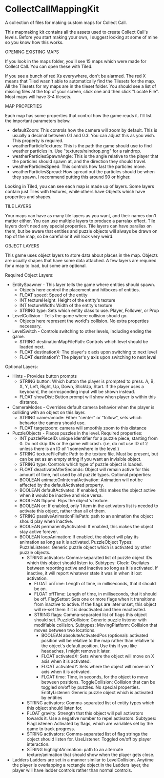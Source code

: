 # CollectCallMappingKit
A collection of files for making custom maps for Collect Call.

This mapmaking kit contains all the assets used to create Collect Call's levels. Before you start making your own, I suggest looking at some of mine so you know how this works.

OPENING EXISTING MAPS

If you look in the maps folder, you'll see 15 maps which were made for Collect Call. You can open these with Tiled. 

If you see a bunch of red Xs everywhere, don't be alarmed. The red X means that Tiled wasn't able to automatically find
the Tilesets for the map. All the Tilesets for my maps are in the tileset folder. You should see a list of missing files at the top of your screen, click one and then click "Locate File". Most maps will have 3-4 tilesets. 

MAP PROPERTIES

Each map has some properties that control how the game reads it. I'll list the important parameters below.
 - defaultZoom: This controls how the camera will zoom by default. This is usually a decimal between 0.1 and 0.3. You can adjust this as you wish. This property is required.
 - weatherParticleTextures: This is the path the game should use to find weather particles in. Use "textures/raindrop.png" for a raindrop.
 - weatherParticlesSpawnAngle: This is the angle relative to the player that the particles should spawn at, and the direction they should travel.
 - weatherParticlesSpeed: This controls how fast the particles move.
 - weatherParticlesSpread: How spread out the particles should be when they spawn. I recommend putting this around 90 or higher.

Looking in Tiled, you can see each map is made up of layers. Some layers contain just Tiles with textures, while others have Objects which have properties and shapes. 

TILE LAYERS

Your maps can have as many tile layers as you want, and their names don't matter either. You can use multiple layers to produce a parralax effect. Tile layers don't need any special properties.
Tile layers can have parallax on them, but be aware that entities and puzzle objects will always be drawn on top of the map, so be careful or it will look very weird.

OBJECT LAYERS

This game uses object layers to store data about places in the map. Objects are usually shapes that have some data attached. A few layers are required for a map to load, but some are optional.

Required Object Layers:
 - EntitySpawner - This layer tells the game where entities should spawn.
	- Objects here control the placement and hitboxes of entities. 
	- FLOAT speed: Speed of the entity
	- INT textureHeight: Height of the entity's texture
	- INT textureWidth: Width of the entity's texture
	- STRING type: Sets which entity class to use. Player, Follower, or Prop
 - LevelCollision - Tells the game where collision should go.
	- Objects here represent the world's collision. No extra properties necessary.
 - LevelSwitch - Controls switching to other levels, including ending the game.
	- STRING destinationMapFilePath: Controls which level should be loaded next.
	- FLOAT destinationX: The player's x axis upon switching to next level
	- FLOAT destinationY: The player's y axis upon switching to next level

Optional Layers:
 - Hints - Provides button prompts
	- STRING button: Which button the player is prompted to press. A, B, X, Y, Left, Right, Up, Down, StickUp, Start. If the player uses a keyboard, the corrosponding input will be shown instead.
	- FLOAT showDist: Button prompt will show when player is within this distance.
 - CameraModes - Overrides default camera behavior when the player is colliding with an object on this layer.
	- STRING cameramode: Either "center" or "follow", sets which behavior the camera should use.
	- FLOAT targetzoom: camera will smoothly zoom to this distance
 - PuzzleObjects - Places puzzles in the level. 
	Required properties:
	 - INT puzzlePieceID: unique identifier for a puzzle piece, starting from 0. Do not skip IDs or the game will crash. (i.e, do not use ID of 2 unless there is an ID of 1 somewhere in the level.)
	 - STRING textureFilePath: Path to the texture file. Must be present, but can be set as an empty string if you want an invisible object.
	 - STRING type: Controls which type of puzzle object is loaded.
	 - FLOAT deactivateAfterSeconds: Object will remain active for this amount of time, not used by all puzzle types.
	Optional properties:
	 - BOOLEAN animateOnInternalActivation: Animation will not be affected by the defaultActivated property.
	 - BOOLEAN defaultActivated: If enabled, this makes the object active when it would be inactive and vice versa.
	 - BOOLEAN flipped: Flips the object's texture.
	 - BOOLEAN or: If enabled, only 1 item in the activators list is needed to activate this object, rather than all of them.
	 - STRING passiveAnimationFilePath: path to an animation the object should play when inactive.
	 - BOOLEAN permanentlyActivated: If enabled, this makes the object stay active forever.
	 - BOOLEAN loopAnimation: If enabled, the object will play its animation as long as it is activated.
	PuzzleObject Types:
		PuzzleListener: Generic puzzle object which is activated by other puzzle objects.
		 - STRING activators: Comma-separated list of puzzle object IDs which this object should listen to.
		 Subtypes: 
			Clock: Oscilates between reporting active and inactive so long as it is activated. If inactive, it will report whatever state it was in when it lost activation.
			 - FLOAT onTime: Length of time, in milliseconds, that it should be on.
			 - FLOAT offTime: Length of time, in milliseconds, that it should be off.
			FlagSetter: Sets one or more flags when it transitions from inactive to active. If the flags are later unset, this object will re-set them if it is deactivated and then reactivated.
			 - STRING flags: Comma-separated list of flags this object should set.
			PuzzleCollision: Generic puzzle listener with modifiable collision.
			 Subtypes:
				MovingPlatform: Collision that moves between two locations.
				 - BOOLEAN absoluteActivatedPos (optional): activated position will be relative to the map rather than relative to the object's default position. Use this if you like headaches, I might remove it later.
				 - FLOAT activatedX: Sets where the object will move on X axis when it is activated.
				 - FLOAT activatedY: Sets where the object will move on Y axis when it is activated.
				 - FLOAT time: Time, in seconds, for the object to move between positions.
				ToggleCollision: Collision that can be toggled on/off by puzzles. No special properties.
		EntityListener: Generic puzzle object which is activated by entities
		 - STRING activators: Comma-separated list of entity types which this object should listen for.
		 - FLOAT gravity: Strength that this object will pull activators towards it. Use a negative number to repel activators.
		 Subtypes:
		FlagListener: Activated by flags, which are variables set by the game to track progress.
		 - STRING activators: Comma-separated list of flag strings the object should listen for.
		UseListener: Toggled on/off by player interaction.
		 - STRING highlightAnimation: path to an alternate texture/animation that should show when the player gets close.
 - Ladders
	Ladders are set in a manner similar to LevelCollision. Anytime the player is overlapping a rectangle object in the Ladders layer, the player will have ladder controls rather than normal controls.
